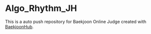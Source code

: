 # Algo_Rhythm_JH
This is a auto push repository for Baekjoon Online Judge created with [BaekjoonHub](https://github.com/BaekjoonHub/BaekjoonHub).
